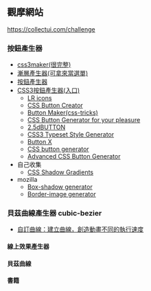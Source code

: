 ## 觀摩網站
https://collectui.com/challenge


### 按鈕產生器
- [css3maker(很完整)][css3maker]
- [漸層產生器(可拿來當選單)][colorzilla]
- [按鈕產生器][layerstyles]
- [CSS3按鈕產生器(入口)][css3button]
  - [LR icons][lricons]
  - [CSS Button Creator][cssbuttoncreator]
  - [Button Maker(css-tricks)][css-tricks]
  - [CSS Button Generator for your pleasure][dextronet]
  - [2.5dBUTTON][2.5dBUTTON]
  - [CSS3 Typeset Style Generator][sciweavers]
  - [Button X][ButtonX]
  - [CSS button generator][webdesign]
  - [Advanced CSS Button Generator][cssbuttongen]
- 自己收集
  - [CSS Shadow Gradients][]
- mozilla
  - [Box-shadow generator][]
  - [Border-image generator]


### 貝茲曲線產生器 cubic-bezier
* [自訂曲線：建立曲線，創造動畫不同的執行速度][cubic-bezier]



#### 線上效果產生器
[CSS Shadow Gradients]: https://alvarotrigo.com/shadow-gradients/ "CSS Shadow Gradients"
[Box-shadow generator]: https://developer.mozilla.org/en-US/docs/Web/CSS/CSS_Backgrounds_and_Borders/Box-shadow_generator "Box-shadow_generator"
[Border-image generator]: https://developer.mozilla.org/en-US/docs/Web/CSS/CSS_Backgrounds_and_Borders/Border-image_generator "Border-image_generator"

#### 貝茲曲線
[cubic-bezier]: https://cubic-bezier.com/#.15,.63,.52,-0.05 "自訂曲線：建立曲線，創造動畫不同的執行速度"

#### 書籍
[css3maker]: https://www.toptal.com/developers/css3maker "css3maker"
[colorzilla]: https://www.colorzilla.com/gradient-editor/ "漸層產生器"
[layerstyles]: https://www.layerstyles.org/builder.html "按鈕產生器"
[css3button]: https://css3button.net/ "入口整理"
[lricons]: https://en.lricons.com/ "LR icons"
[cssbuttoncreator]: https://cssbuttoncreator.com/ "CSS Button Creator"
[css-tricks]: https://css-tricks.com/examples/ButtonMaker/ "Button Maker"
[dextronet]: http://www.dextronet.com/css-buttons-generator/ "CSS Button Generator for your pleasure"
[2.5dBUTTON]: http://noht.co.jp/2_5dbutton "2.5dBUTTON"
[sciweavers]: http://www.sciweavers.org/i2style "CSS3 Typeset Style Generator"
[ButtonX]: https://www.bestcssbuttongenerator.com/ "Button X"
[webdesign]: https://webdesign-assistant.com/button-editor/css-button-generator.php "CSS button generator"
[cssbuttongen]: http://cssbuttongen.com/ "Advanced CSS Button Generator"
